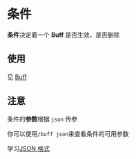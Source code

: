 # 条件

**条件**决定着一个 **Buff** 是否生效，是否删除

## 使用

见 [Buff](../Buff/Buff.md)

## 注意

条件的**参数**根据 `json` 传参

你可以使用`/buff json`来查看条件的可用参数

学习[JSON 格式](https://blog.csdn.net/weixin_43881282/article/details/104384999?spm=1001.2101.3001.6650.1&utm_medium=distribute.pc_relevant.none-task-blog-2%7Edefault%7ECTRLIST%7Edefault-1-104384999-blog-121913224.pc_relevant_sortByStrongTime&depth_1-utm_source=distribute.pc_relevant.none-task-blog-2%7Edefault%7ECTRLIST%7Edefault-1-104384999-blog-121913224.pc_relevant_sortByStrongTime&utm_relevant_index=2)
